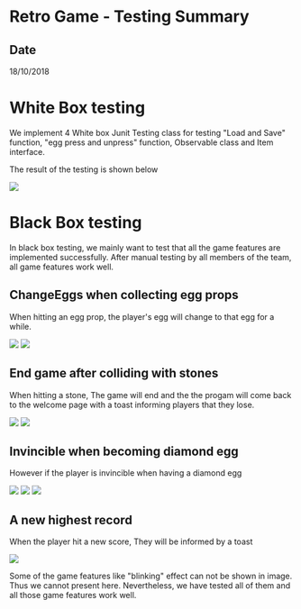 # Retro Game - Testing Summary
## Date
18/10/2018

# White Box testing
We implement 4 White box Junit Testing class for testing "Load and Save" function, "egg press and unpress" function, Observable class and Item interface. 

The result of the testing is shown below 

![](./TestingRes/whitetesting.png)

# Black Box testing 
In black box testing, we mainly want to test that all the game features are implemented successfully. After manual testing by all members of the team, all game features work well.  

## ChangeEggs when collecting egg props 
When hitting an egg prop, the player's egg will change to that egg for a while. 

![](./TestingRes/beforecollect.png)
![](./TestingRes/aftercollect.png)

## End game after colliding with stones 
When hitting a stone, The game will end and the the progam will come back to the welcome page with a toast informing players that they lose.

![](./TestingRes/beforecollide.png)
![](./TestingRes/aftercollide.png)


## Invincible when becoming diamond egg 
However if the player is invincible when having a diamond egg 

![](./TestingRes/diamondbefore.png)
![](./TestingRes/diamondinvincible.png)
![](./TestingRes/diamondafter.png)

## A new highest record
When the player hit a new score, They will be informed by a toast

![](./TestingRes/hittingnewrecord.png)



Some of the game features like "blinking" effect can not be shown in image. Thus we cannot present here. Nevertheless, we have tested all of them and all those game features work well. 